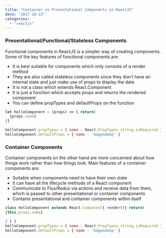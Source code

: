 ```yaml
---
title: "Container vs Presentational Components in ReactJS"
date: "2017-10-23"
categories: 
  - "reactjs"
---
```


### Presentational/Functional/Stateless Components

Functional components in ReactJS is a simpler way of creating components. Some of the key features of functional components are:

- It is best suitable for components which only consists of a render method
- They are also called stateless components since they don't have an internal state and just make use of props to display the data
- It is not a class which extends React.Component
- It is just a function which accepts props and returns the rendered component
- You can define propTypes and defaultProps on the function

```javascript
let helloComponent = (props) => { return(
  {props.name}
)}

helloComponent.propTypes = { name : React.PropTypes.string.isRequired }
helloComponent.defaultProps = { name : 'Gagandeep' }`
```

### Container Components

Container components on the other hand are more concerned about how things work rather than how things look. Main features of a container components are:

- Suitable when components need to have their own state
- It can have all the lifecycle methods of a React component
- Communicate to Flux/Redux via actions and receive data from them, which is passed to other presentational or container components
- Contains presentational and container components within itself

```javascript
class helloComponent extends React.Component{ render(){ return(
{this.props.name}

) } }
helloComponent.propTypes = { name : React.PropTypes.string.isRequired }
helloComponent.defaultProps = { name : 'Gagandeep' }
```
